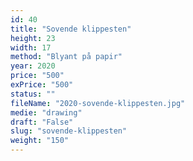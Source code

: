 ```yaml
---
id: 40
title: "Sovende klippesten"
height: 23
width: 17
method: "Blyant på papir"
year: 2020
price: "500"
exPrice: "500"
status: ""
fileName: "2020-sovende-klippesten.jpg"
medie: "drawing"
draft: "False"
slug: "sovende-klippesten"
weight: "150"
---
```

